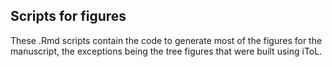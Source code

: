 ## Scripts for figures

These .Rmd scripts contain the code to generate most of the figures for the manuscript, the exceptions being the tree figures that were built using iToL.
